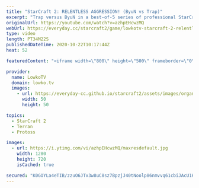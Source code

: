```yaml
---
title: "StarCraft 2: RELENTLESS AGGRESSION! (ByuN vs Trap)"
excerpt: "Trap versus ByuN in a best-of-5 series of professional StarCraft 2. After having a look at ByuN's Terran versus Zerg a few days ago, today we have a look at the current state of his Terran versus Protoss.  Become a YouTube member: https://lowko.tv/join Support my work on Patreon: http://www.patreon.com/lowkotv"
originalUrl: https://youtube.com/watch?v=azhpEHcwzMQ
webUrl: https://everyday.cc/starcraft2/game/lowkotv-starcraft-2-relentless-aggression-byun-vs-trap/
type: video
length: PT34M22S
publishedDateTime: 2020-10-22T10:17:44Z
heat: 52

featuredContent: "<iframe width=\"800\" height=\"500\" frameborder=\"0\" src=\"https://www.youtube.com/embed/azhpEHcwzMQ\" allow=\"accelerometer; autoplay; encrypted-media; gyroscope; picture-in-picture\" allowfullscreen></iframe>"

provider:
  name: LowkoTV
  domain: lowko.tv
  images:
    - url: https://everyday-cc.github.io/starcraft2/assets/images/organizations/lowko.tv-50x50.jpg
      width: 50
      height: 50

topics:
  - StarCraft 2
  - Terran
  - Protoss

images:
  - url: https://i.ytimg.com/vi/azhpEHcwzMQ/maxresdefault.jpg
    width: 1280
    height: 720
    isCached: true

secured: "K0GOYLa4eTIB/zzuO6JTx3w8uC8sz7BpzjJ40tNoolp86nmvvq61cbiJAcU1HF/ViQ5FRiFxrucxScdZrW1de0LeAMlaMnO3WocyGrYLOpcUDA6JU7siDsZDGHHiftzGjuwaMVztFAVqsFTUMEHZnaqVzbbfeA41sdlQcPvnHqQN8YzeYLHAJmHQHua0X5txA1UGLHpLjCZ66OlafsTiNzIRRm1rCzxxgiRNpNX02gZlQqCurUfe4WFSmc26kadldy6RAuOFB2moFqwy7PTPYX8Q7JtcEw7K2Mx0vd09RN+mSlNyV5gnOpQlHC/81Lrp4fRgoPVP3C6HG/Yu42eQgsF0z3iy6+NQyDQ4MfSdowhuPj2GsM+zC0P9wo1fJ7fM4zyYdoB0M4/Xe5QVemnzcMgf+TxTH1Sno+bKyU+nqSbVFU/laH/UeqkxFm2WSVZb;jEtYeVFYsedosjV0SfJwZg=="
---
```


